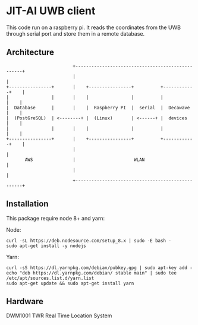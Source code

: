 # JIT-AI UWB client

This code run on a raspberry pi.
It reads the coordinates from the UWB through serial port and store them in a remote database.

## Architecture

```
                         +--------------------------------------------------+
                         |                                                  |
+----------------+       |    +----------------+          +------------+    |
|                |       |    |                |          |            |    |
|  Database      |       |    |  Raspberry PI  |  serial  |  Decawave  |    |
|  (PostGreSQL)  | <--------+ |  (Linux)       | <------+ |  devices   |    |
|                |       |    |                |          |            |    |
+----------------+       |    +----------------+          +------------+    |
                         |                                                  |
       AWS               |                      WLAN                        |
                         |                                                  |
                         +--------------------------------------------------+
```

## Installation

This package require node 8+ and yarn:

Node:

    curl -sL https://deb.nodesource.com/setup_8.x | sudo -E bash -
    sudo apt-get install -y nodejs

Yarn:

    curl -sS https://dl.yarnpkg.com/debian/pubkey.gpg | sudo apt-key add -
    echo "deb https://dl.yarnpkg.com/debian/ stable main" | sudo tee /etc/apt/sources.list.d/yarn.list
    sudo apt-get update && sudo apt-get install yarn

## Hardware

DWM1001 TWR Real Time Location System
